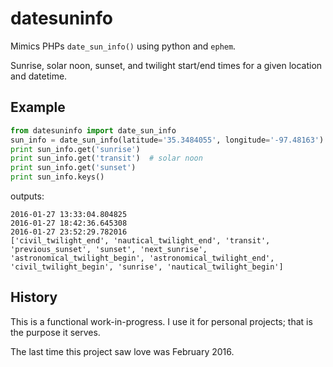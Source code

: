 # datesuninfo

Mimics PHPs `date_sun_info()` using python and `ephem`.

Sunrise, solar noon, sunset, and twilight start/end times for a given location and datetime.

## Example

```python
from datesuninfo import date_sun_info
sun_info = date_sun_info(latitude='35.3484055', longitude='-97.48163')
print sun_info.get('sunrise')
print sun_info.get('transit')  # solar noon
print sun_info.get('sunset')
print sun_info.keys()
```
outputs:
```
2016-01-27 13:33:04.804825
2016-01-27 18:42:36.645308
2016-01-27 23:52:29.782016
['civil_twilight_end', 'nautical_twilight_end', 'transit', 'previous_sunset', 'sunset', 'next_sunrise', 'astronomical_twilight_begin', 'astronomical_twilight_end', 'civil_twilight_begin', 'sunrise', 'nautical_twilight_begin']
```

## History

This is a functional work-in-progress.  I use it for personal projects; that is the purpose it serves.

The last time this project saw love was February 2016.